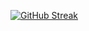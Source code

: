 [![GitHub Streak](https://github-readme-streak-stats.herokuapp.com?user=wyind&theme=transparent&hide_border=true)](https://git.io/streak-stats)
